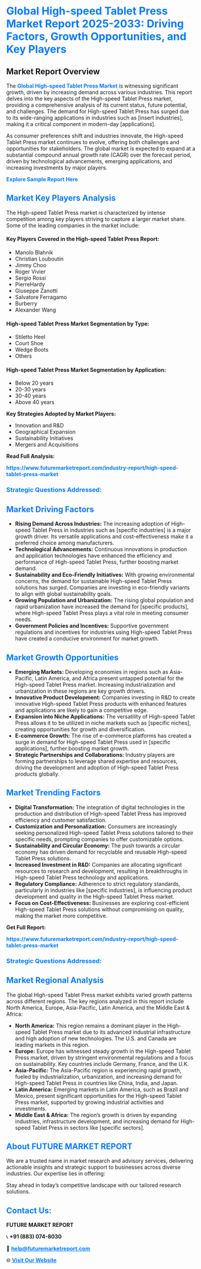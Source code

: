 <h1 style="color: #007BFF;">Global High-speed Tablet Press Market Report 2025-2033: Driving Factors, Growth Opportunities, and Key Players</h1>

<section id="overview">
<h2>Market Report Overview</h2>
<p>The <a href="https://www.futuremarketreport.com/industry-report/high-speed-tablet-press-market" style="color: #007BFF; text-decoration: none;"><strong>Global High-speed Tablet Press Market</strong></a> is witnessing significant growth, driven by increasing demand across various industries. This report delves into the key aspects of the High-speed Tablet Press market, providing a comprehensive analysis of its current status, future potential, and challenges. The demand for High-speed Tablet Press has surged due to its wide-ranging applications in industries such as [insert industries], making it a critical component in modern-day [applications].</p>
<p>As consumer preferences shift and industries innovate, the High-speed Tablet Press market continues to evolve, offering both challenges and opportunities for stakeholders. The global market is expected to expand at a substantial compound annual growth rate (CAGR) over the forecast period, driven by technological advancements, emerging applications, and increasing investments by major players.</p>
</section>

<section id="overview">
<p><a href="https://www.futuremarketreport.com/request-sample/reportId=37375" style="color: #007BFF; text-decoration: none;"><strong>Explore Sample Report Here</strong></a></p>
</section>

<section id="key-players">
<h2 style="color: #007BFF;">Market Key Players Analysis</h2>
<p>The High-speed Tablet Press market is characterized by intense competition among key players striving to capture a larger market share. Some of the leading companies in the market include:</p>
<h4>Key Players Covered in the High-speed Tablet Press Report:</h4>
<ul><li>Manolo Blahnik</li><li>Christian Louboutin</li><li>Jimmy Choo</li><li>Roger Vivier</li><li>Sergio Rossi</li><li>PierreHardy</li><li>Giuseppe Zanotti</li><li>Salvatore Ferragamo</li><li>Burberry</li><li>Alexander Wang</li></ul>
<h4>High-speed Tablet Press Market Segmentation by Type:</h4>
<ul><li>Stiletto Heel</li><li>Court Shoe</li><li>Wedge Boots</li><li>Others</li></ul>

<h4>High-speed Tablet Press Market Segmentation by Application:</h4>
<ul><li>Below 20 years</li><li>20-30 years</li><li>30-40 years</li><li>Above 40 years</li></ul>
<p><strong>Key Strategies Adopted by Market Players:</strong></p>
<ul>
<li>Innovation and R&D</li>
<li>Geographical Expansion</li>
<li>Sustainability Initiatives</li>
<li>Mergers and Acquisitions</li>
</ul>
</section>

<section>
<p><strong>Read Full Analysis: </strong></p><a href="https://www.futuremarketreport.com/industry-report/high-speed-tablet-press-market" style="color: #007BFF; text-decoration: none;"><strong>https://www.futuremarketreport.com/industry-report/high-speed-tablet-press-market</strong></a>
<h3 style="color: #007BFF;">Strategic Questions Addressed:</h3>
</section>

<section id="driving-factors">
<h2 style="color: #007BFF;">Market Driving Factors</h2>
<ul>
<li><strong>Rising Demand Across Industries:</strong> The increasing adoption of High-speed Tablet Press in industries such as [specific industries] is a major growth driver. Its versatile applications and cost-effectiveness make it a preferred choice among manufacturers.</li>
<li><strong>Technological Advancements:</strong> Continuous innovations in production and application technologies have enhanced the efficiency and performance of High-speed Tablet Press, further boosting market demand.</li>
<li><strong>Sustainability and Eco-Friendly Initiatives:</strong> With growing environmental concerns, the demand for sustainable High-speed Tablet Press solutions has surged. Companies are investing in eco-friendly variants to align with global sustainability goals.</li>
<li><strong>Growing Population and Urbanization:</strong> The rising global population and rapid urbanization have increased the demand for [specific products], where High-speed Tablet Press plays a vital role in meeting consumer needs.</li>
<li><strong>Government Policies and Incentives:</strong> Supportive government regulations and incentives for industries using High-speed Tablet Press have created a conducive environment for market growth.</li>
</ul>
</section>

<section id="growth-opportunities">
<h2 style="color: #007BFF;">Market Growth Opportunities</h2>
<ul>
<li><strong>Emerging Markets:</strong> Developing economies in regions such as Asia-Pacific, Latin America, and Africa present untapped potential for the High-speed Tablet Press market. Increasing industrialization and urbanization in these regions are key growth drivers.</li>
<li><strong>Innovative Product Development:</strong> Companies investing in R&D to create innovative High-speed Tablet Press products with enhanced features and applications are likely to gain a competitive edge.</li>
<li><strong>Expansion into Niche Applications:</strong> The versatility of High-speed Tablet Press allows it to be utilized in niche markets such as [specific niches], creating opportunities for growth and diversification.</li>
<li><strong>E-commerce Growth:</strong> The rise of e-commerce platforms has created a surge in demand for High-speed Tablet Press used in [specific applications], further boosting market growth.</li>
<li><strong>Strategic Partnerships and Collaborations:</strong> Industry players are forming partnerships to leverage shared expertise and resources, driving the development and adoption of High-speed Tablet Press products globally.</li>
</ul>
</section>

<section id="trending-factors">
<h2 style="color: #007BFF;">Market Trending Factors</h2>
<ul>
<li><strong>Digital Transformation:</strong> The integration of digital technologies in the production and distribution of High-speed Tablet Press has improved efficiency and customer satisfaction.</li>
<li><strong>Customization and Personalization:</strong> Consumers are increasingly seeking personalized High-speed Tablet Press solutions tailored to their specific needs, prompting companies to offer customizable options.</li>
<li><strong>Sustainability and Circular Economy:</strong> The push towards a circular economy has driven demand for recyclable and reusable High-speed Tablet Press solutions.</li>
<li><strong>Increased Investment in R&D:</strong> Companies are allocating significant resources to research and development, resulting in breakthroughs in High-speed Tablet Press technology and applications.</li>
<li><strong>Regulatory Compliance:</strong> Adherence to strict regulatory standards, particularly in industries like [specific industries], is influencing product development and quality in the High-speed Tablet Press market.</li>
<li><strong>Focus on Cost-Effectiveness:</strong> Businesses are exploring cost-efficient High-speed Tablet Press solutions without compromising on quality, making the market more competitive.</li>
</ul>
</section>

<section>
<p><strong>Get Full Report: </strong></p><a href="https://www.futuremarketreport.com/industry-report/high-speed-tablet-press-market" style="color: #007BFF; text-decoration: none;"><strong>https://www.futuremarketreport.com/industry-report/high-speed-tablet-press-market</strong></a>
<h3 style="color: #007BFF;">Strategic Questions Addressed:</h3>
</section>


<section id="regional-analysis">
<h2 style="color: #007BFF;">Market Regional Analysis</h2>
<p>The global High-speed Tablet Press market exhibits varied growth patterns across different regions. The key regions analyzed in this report include North America, Europe, Asia-Pacific, Latin America, and the Middle East & Africa:</p>
<ul>
<li><strong>North America:</strong> This region remains a dominant player in the High-speed Tablet Press market due to its advanced industrial infrastructure and high adoption of new technologies. The U.S. and Canada are leading markets in this region.</li>
<li><strong>Europe:</strong> Europe has witnessed steady growth in the High-speed Tablet Press market, driven by stringent environmental regulations and a focus on sustainability. Key countries include Germany, France, and the U.K.</li>
<li><strong>Asia-Pacific:</strong> The Asia-Pacific region is experiencing rapid growth, fueled by industrialization, urbanization, and increasing demand for High-speed Tablet Press in countries like China, India, and Japan.</li>
<li><strong>Latin America:</strong> Emerging markets in Latin America, such as Brazil and Mexico, present significant opportunities for the High-speed Tablet Press market, supported by growing industrial activities and investments.</li>
<li><strong>Middle East & Africa:</strong> The region’s growth is driven by expanding industries, infrastructure development, and increasing demand for High-speed Tablet Press in sectors like [specific sectors].</li>
</ul>
</section>

<footer>
<h2 style="color: #007BFF;">About FUTURE MARKET REPORT</h2>
<p>We are a trusted name in market research and advisory services, delivering actionable insights and strategic support to businesses across diverse industries. Our expertise lies in offering:</p>

<p>Stay ahead in today’s competitive landscape with our tailored research solutions.</p>

<h2 style="color: #007BFF;">Contact Us:</h2>
<p><strong>FUTURE MARKET REPORT</strong></p>
<p>📞 <strong>+91 (883) 074-8030</strong></p>
<p>📧 <strong><a href="mailto:help@futuremarketreport.com" style="color: #007BFF;">help@futuremarketreport.com</a></strong></p>
<p>🌐 <strong><a href="https://www.futuremarketreport.com/" style="color: #007BFF;">Visit Our Website</a></strong></p>
</footer>